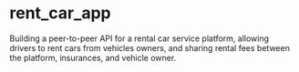 # rent_car_app
Building a peer-to-peer API  for a rental car service platform, allowing drivers to rent cars from vehicles owners, and sharing rental fees between the platform, insurances, and vehicle owner.
